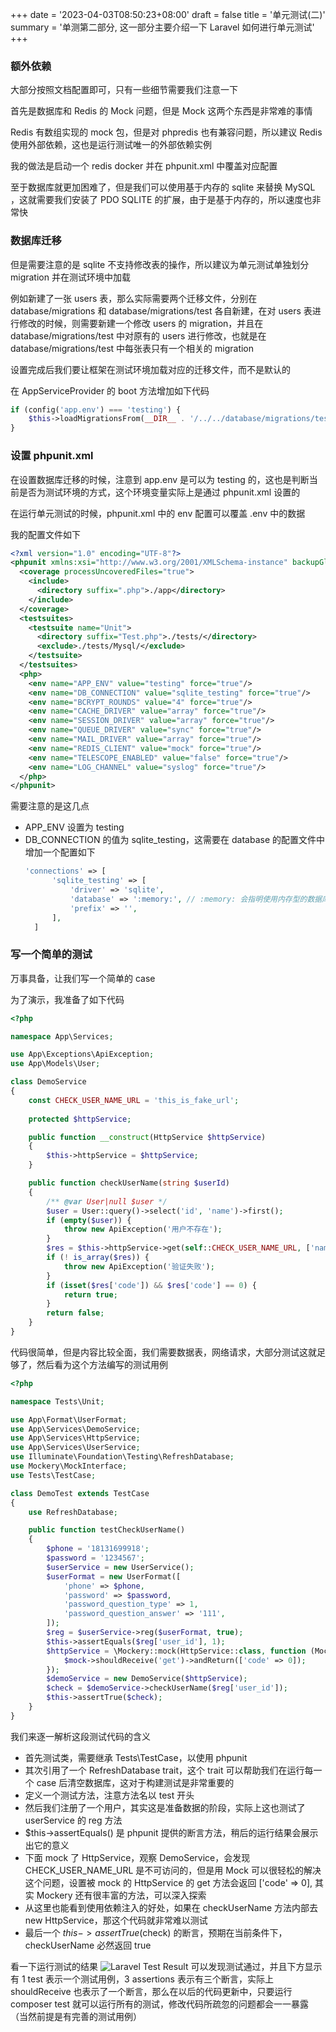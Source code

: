 +++
date = '2023-04-03T08:50:23+08:00'
draft = false
title = '单元测试(二)'
summary = '单测第二部分, 这一部分主要介绍一下 Laravel 如何进行单元测试'
+++

### 额外依赖

大部分按照文档配置即可，只有一些细节需要我们注意一下

首先是数据库和 Redis 的 Mock 问题，但是 Mock 这两个东西是非常难的事情

Redis 有数组实现的 mock 包，但是对 phpredis 也有兼容问题，所以建议 Redis 使用外部依赖，这也是运行测试唯一的外部依赖实例

我的做法是启动一个 redis docker 并在 phpunit.xml 中覆盖对应配置

至于数据库就更加困难了，但是我们可以使用基于内存的 sqlite 来替换 MySQL ，这就需要我们安装了 PDO SQLITE 的扩展，由于是基于内存的，所以速度也非常快

### 数据库迁移

但是需要注意的是 sqlite 不支持修改表的操作，所以建议为单元测试单独划分 migration 并在测试环境中加载

例如新建了一张 users 表，那么实际需要两个迁移文件，分别在 database/migrations 和 database/migrations/test 各自新建，在对 users 表进行修改的时候，则需要新建一个修改 users 的 migration，并且在 database/migrations/test 中对原有的 users 进行修改，也就是在 database/migrations/test 中每张表只有一个相关的 migration

设置完成后我们要让框架在测试环境加载对应的迁移文件，而不是默认的

在 AppServiceProvider 的 boot 方法增加如下代码

```php
if (config('app.env') === 'testing') {
    $this->loadMigrationsFrom(__DIR__ . '/../../database/migrations/test');
}
```

### 设置 phpunit.xml
在设置数据库迁移的时候，注意到 app.env 是可以为 testing 的，这也是判断当前是否为测试环境的方式，这个环境变量实际上是通过 phpunit.xml 设置的

在运行单元测试的时候，phpunit.xml 中的 env 配置可以覆盖 .env 中的数据

我的配置文件如下

```xml
<?xml version="1.0" encoding="UTF-8"?>
<phpunit xmlns:xsi="http://www.w3.org/2001/XMLSchema-instance" backupGlobals="false" backupStaticAttributes="false" bootstrap="vendor/autoload.php" colors="true" convertErrorsToExceptions="true" convertNoticesToExceptions="true" convertWarningsToExceptions="true" processIsolation="false" stopOnFailure="false" xsi:noNamespaceSchemaLocation="https://schema.phpunit.de/9.3/phpunit.xsd">
  <coverage processUncoveredFiles="true">
    <include>
      <directory suffix=".php">./app</directory>
    </include>
  </coverage>
  <testsuites>
    <testsuite name="Unit">
      <directory suffix="Test.php">./tests/</directory>
      <exclude>./tests/Mysql/</exclude>
    </testsuite>
  </testsuites>
  <php>
    <env name="APP_ENV" value="testing" force="true"/>
    <env name="DB_CONNECTION" value="sqlite_testing" force="true"/>
    <env name="BCRYPT_ROUNDS" value="4" force="true"/>
    <env name="CACHE_DRIVER" value="array" force="true"/>
    <env name="SESSION_DRIVER" value="array" force="true"/>
    <env name="QUEUE_DRIVER" value="sync" force="true"/>
    <env name="MAIL_DRIVER" value="array" force="true"/>
    <env name="REDIS_CLIENT" value="mock" force="true"/>
    <env name="TELESCOPE_ENABLED" value="false" force="true"/>
    <env name="LOG_CHANNEL" value="syslog" force="true"/>
  </php>
</phpunit>
```

需要注意的是这几点
- APP_ENV 设置为 testing
- DB_CONNECTION 的值为 sqlite_testing，这需要在 database 的配置文件中增加一个配置如下
  ```php
  'connections' => [
        'sqlite_testing' => [
            'driver' => 'sqlite',
            'database' => ':memory:', // :memory: 会指明使用内存型的数据库
            'prefix' => '',
        ],
    ]
  ```

### 写一个简单的测试

万事具备，让我们写一个简单的 case

为了演示，我准备了如下代码

```php
<?php

namespace App\Services;

use App\Exceptions\ApiException;
use App\Models\User;

class DemoService
{
    const CHECK_USER_NAME_URL = 'this_is_fake_url';
    
    protected $httpService;

    public function __construct(HttpService $httpService)
    {
        $this->httpService = $httpService;
    }

    public function checkUserName(string $userId)
    {
        /** @var User|null $user */
        $user = User::query()->select('id', 'name')->first();
        if (empty($user)) {
            throw new ApiException('用户不存在');
        }
        $res = $this->httpService->get(self::CHECK_USER_NAME_URL, ['name' => $user->name]);
        if (! is_array($res)) {
            throw new ApiException('验证失败');
        }
        if (isset($res['code']) && $res['code'] == 0) {
            return true;
        }
        return false;
    }
}
```

代码很简单，但是内容比较全面，我们需要数据表，网络请求，大部分测试这就足够了，然后看为这个方法编写的测试用例

```php
<?php

namespace Tests\Unit;

use App\Format\UserFormat;
use App\Services\DemoService;
use App\Services\HttpService;
use App\Services\UserService;
use Illuminate\Foundation\Testing\RefreshDatabase;
use Mockery\MockInterface;
use Tests\TestCase;

class DemoTest extends TestCase
{
    use RefreshDatabase;

    public function testCheckUserName()
    {
        $phone = '18131699918';
        $password = '1234567';
        $userService = new UserService();
        $userFormat = new UserFormat([
            'phone' => $phone,
            'password' => $password,
            'password_question_type' => 1,
            'password_question_answer' => '111',
        ]);
        $reg = $userService->reg($userFormat, true);
        $this->assertEquals($reg['user_id'], 1);
        $httpService = \Mockery::mock(HttpService::class, function (MockInterface $mock) {
            $mock->shouldReceive('get')->andReturn(['code' => 0]);
        });
        $demoService = new DemoService($httpService);
        $check = $demoService->checkUserName($reg['user_id']);
        $this->assertTrue($check);
    }
}
```

我们来逐一解析这段测试代码的含义
- 首先测试类，需要继承 Tests\TestCase，以使用 phpunit
- 其次引用了一个 RefreshDatabase trait，这个 trait 可以帮助我们在运行每一个 case 后清空数据库，这对于构建测试是非常重要的
- 定义一个测试方法，注意方法名以 test 开头
- 然后我们注册了一个用户，其实这是准备数据的阶段，实际上这也测试了 userService 的 reg 方法
- $this->assertEquals() 是 phpunit 提供的断言方法，稍后的运行结果会展示出它的意义
- 下面 mock 了 HttpService，观察 DemoService，会发现 CHECK_USER_NAME_URL 是不可访问的，但是用 Mock 可以很轻松的解决这个问题，设置被 mock 的 HttpService 的 get 方法会返回 ['code' => 0], 其实 Mockery 还有很丰富的方法，可以深入探索
- 从这里也能看到使用依赖注入的好处，如果在 checkUserName 方法内部去 new HttpService，那这个代码就非常难以测试
- 最后一个 $this->assertTrue($check) 的断言，预期在当前条件下，checkUserName 必然返回 true

看一下运行测试的结果
![Laravel Test Result](/images/laravel-unit-test-result.png)
可以发现测试通过，并且下方显示有 1 test 表示一个测试用例，3 assertions 表示有三个断言，实际上 shouldReceive 也表示了一个断言，那么在以后的代码更新中，只要运行 composer test 就可以运行所有的测试，修改代码所疏忽的问题都会一一暴露（当然前提是有完善的测试用例）